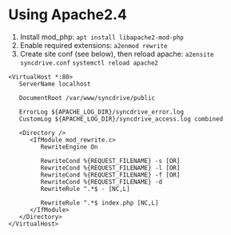# Using Apache2.4


1. Install mod_php:
   `apt install libapache2-mod-php`
2. Enable required extensions:
   `a2enmod rewrite`
3. Create site conf (see below), then reload apache:
   `a2ensite syncdrive.conf`
   `systemctl reload apache2`

```htaccess
<VirtualHost *:80>
   ServerName localhost

   DocumentRoot /var/www/syncdrive/public
   
   ErrorLog ${APACHE_LOG_DIR}/syncdrive_error.log
   CustomLog ${APACHE_LOG_DIR}/syncdrive_access.log combined
   
   <Directory />
      <IfModule mod_rewrite.c>
         RewriteEngine On
         
         RewriteCond %{REQUEST_FILENAME} -s [OR]
         RewriteCond %{REQUEST_FILENAME} -l [OR]
         RewriteCond %{REQUEST_FILENAME} -f [OR]
         RewriteCond %{REQUEST_FILENAME} -d
         RewriteRule ^.*$ - [NC,L]
         
         RewriteRule ^.*$ index.php [NC,L]
      </IfModule>
   </Directory>
</VirtualHost>
```
